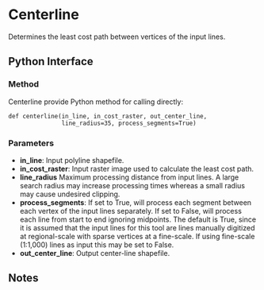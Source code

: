 # Centerline

Determines the least cost path between vertices of the input lines.

## Python Interface

### Method

Centerline provide Python method for calling directly:

``` 
def centerline(in_line, in_cost_raster, out_center_line,
               line_radius=35, process_segments=True)
```

### Parameters

-   **in_line**: Input polyline shapefile.
-   **in_cost_raster**: Input raster image used to calculate the least
    cost path.
-   **line_radius** Maximum processing distance from input lines. A
    large search radius may increase processing times whereas a small
    radius may cause undesired clipping.
-   **process_segments**: If set to True, will process each segment
    between each vertex of the input lines separately. If set to False,
    will process each line from start to end ignoring midpoints. The
    default is True, since it is assumed that the input lines for this
    tool are lines manually digitized at regional-scale with sparse
    vertices at a fine-scale. If using fine-scale (1:1,000) lines as
    input this may be set to False.
-   **out_center_line**: Output center-line shapefile.

## Notes
